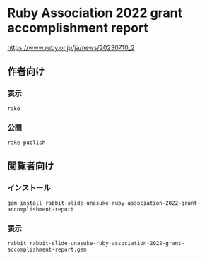 # Ruby Association 2022 grant accomplishment report

https://www.ruby.or.jp/ja/news/20230710_2

## 作者向け

### 表示

    rake

### 公開

    rake publish

## 閲覧者向け

### インストール

    gem install rabbit-slide-unasuke-ruby-association-2022-grant-accomplishment-report

### 表示

    rabbit rabbit-slide-unasuke-ruby-association-2022-grant-accomplishment-report.gem

